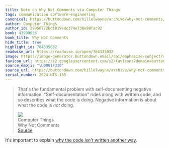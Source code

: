 ```yaml
---
title: Note on Why Not Comments via Computer Things
tags: communication software-engineering
canonical: https://buttondown.com/hillelwayne/archive/why-not-comments/
author: Computer Things
author_id: 29956772bd1019edc374e738e90fac92
book: 43999056
book_title: Why Not Comments
hide_title: true
highlight_id: 784335032
readwise_url: https://readwise.io/open/784335032
image: https://image-generator.buttondown.email/api/emphasize-subject?subject=Why%20Not%20Comments&author=Computer%20Things&date=2024-09-10&img=
favicon_url: https://s2.googleusercontent.com/s2/favicons?domain=buttondown.com
source_emoji: "\U0001F310"
source_url: https://buttondown.com/hillelwayne/archive/why-not-comments/#:~:text=That%27s%20the%20fundamental,is%20*not*%20doing.
serial_number: 2024.NTS.165
---
```

> That's the fundamental problem with self-documenting negative information. "Self-documentation" rides along with written code, and so describes what the code is doing. Negative information is about what the code is *not* doing.
> <div class="quoteback-footer"><div class="quoteback-avatar"><img class="mini-favicon" src="https://s2.googleusercontent.com/s2/favicons?domain=buttondown.com"></div><div class="quoteback-metadata"><div class="metadata-inner"><span style="display:none">FROM:</span><div aria-label="Computer Things" class="quoteback-author"> Computer Things</div><div aria-label="Why Not Comments" class="quoteback-title"> Why Not Comments</div></div></div><div class="quoteback-backlink"><a target="_blank" aria-label="go to the full text of this quotation" rel="noopener" href="https://buttondown.com/hillelwayne/archive/why-not-comments/#:~:text=That%27s%20the%20fundamental,is%20*not*%20doing." class="quoteback-arrow"> Source</a></div></div>

It's important to explain [why the code _isn't_ written another way](https://www.joshbeckman.org/notes/784334746).